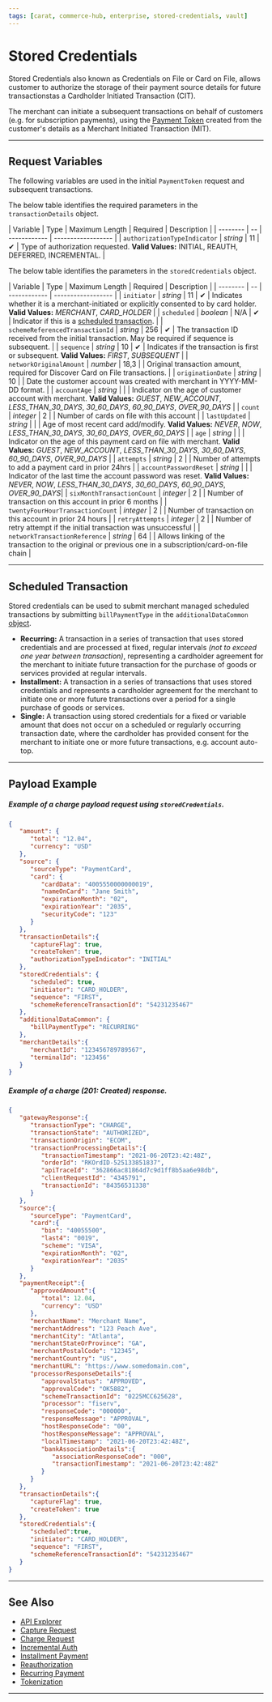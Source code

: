 ```yaml
---
tags: [carat, commerce-hub, enterprise, stored-credentials, vault]
---
```


# Stored Credentials

Stored Credentials also known as Credentials on File or Card on File, allows customer to authorize the storage of their payment source details for future transactionstas a Cardholder Initiated Transaction (CIT).

The merchant can initiate a subsequent transactions on behalf of customers (e.g. for subscription payments), using the [Payment Token](?path=docs/Resources/API-Documents/Payments_VAS/Payment-Token.md) created from the customer's details as a Merchant Initiated Transaction (MIT).

---

## Request Variables

The following variables are used in the initial `PaymentToken` request and subsequent transactions.

<!--
type: tab
title: transactionDetails
-->

The below table identifies the required parameters in the `transactionDetails` object.

| Variable | Type | Maximum Length | Required | Description |
| -------- | -- | ------------ | ------------------ |
| `authorizationTypeIndicator` | *string* | 11 | &#10004; | Type of authorization requested. **Valid Values:** INITIAL, REAUTH, DEFERRED, INCREMENTAL. |

<!--
type: tab
title: storedCredentials
-->

The below table identifies the parameters in the `storedCredentials` object.

| Variable | Type | Maximum Length | Required | Description |
| -------- | -- | ------------ | ------------------ |
| `initiator` | *string* | 11 | &#10004; | Indicates whether it is a merchant-initiated or explicitly consented to by card holder. **Valid Values:** *MERCHANT*, *CARD_HOLDER* |
| `scheduled` | *boolean* | N/A | &#10004; | Indicator if this is a [scheduled transaction](#scheduled-transaction). |
| `schemeReferencedTransactionId` | *string* | 256 | &#10004;  | The transaction ID received from the initial transaction. May be required if sequence is subsequent. |
| `sequence` | *string* | 10 | &#10004; | Indicates if the transaction is first or subsequent. **Valid Values:** *FIRST*, *SUBSEQUENT* |
| `networkOriginalAmount` | *number* | 18,3 | | Original transaction amount, required for Discover Card on File transactions. |
| `originationDate` | *string* | 10 | | Date the customer account was created with merchant in YYYY-MM-DD format. |
| `accountAge` | *string* | | | Indicator on the age of customer account with merchant. **Valid Values:** *GUEST*, *NEW_ACCOUNT*, *LESS_THAN_30_DAYS*, *30_60_DAYS*, *60_90_DAYS*, *OVER_90_DAYS* |
| `count` | *integer* | 2 | | Number of cards on file with this account |
| `lastUpdated` | *string* | | | Age of most recent card add/modify. **Valid Values:**  *NEVER*, *NOW*, *LESS_THAN_30_DAYS*, *30_60_DAYS*, *OVER_60_DAYS* |
| `age`  | *string* | | | Indicator on the age of this payment card on file with merchant. **Valid Values:** *GUEST*, *NEW_ACCOUNT*, *LESS_THAN_30_DAYS*, *30_60_DAYS*, *60_90_DAYS*, *OVER_90_DAYS* |
| `attempts`  | *string* | 2 | | Number of attempts to add a payment card in prior 24hrs |
| `accountPasswordReset` | *string* | | | Indicator of the last time the account password was reset. **Valid Values:** *NEVER*, *NOW*, *LESS_THAN_30_DAYS*, *30_60_DAYS*, *60_90_DAYS*, *OVER_90_DAYS*|
| `sixMonthTransactionCount` | *integer* | 2 | | Number of transaction on this account in prior 6 months |
| `twentyFourHourTransactionCount` | *integer* | 2 | | Number of transaction on this account in prior 24 hours |
| `retryAttempts` | *integer* | 2 | | Number of retry attempt if the initial transaction was unsuccessful |
| `networkTransactionReference` | *string* | 64 |  | Allows linking of the transaction to the original or previous one in a subscription/card-on-file chain |


<!-- type: tab-end -->

---

## Scheduled Transaction

Stored credentials can be used to submit merchant managed scheduled transactions by submitting `billPaymentType` in the `additionalDataCommon` [object](?path=docs/Resources/Master-Data/Additional-Data.md).

- **Recurring:** A transaction in a series of transaction that uses stored credentials and are processed at fixed, regular intervals *(not to exceed one year between transaction)*, representing a cardholder agreement for the merchant to initiate future transaction for the purchase of goods or services provided at regular intervals.
- **Installment:** A transaction in a series of transactions that uses stored credentials and represents a cardholder agreement for the merchant to initiate one or more future transactions over a period for a single purchase of goods or services.
- **Single:** A transaction using stored credentials for a fixed or variable amount that does not occur on a scheduled or regularly occurring transaction date, where the cardholder has provided consent for the merchant to initiate one or more future transactions, e.g. account auto-top.

---

## Payload Example

<!--
type: tab
title: Request
-->

##### Example of a charge payload request using `storedCredentials`.

```json
{
   "amount": {
      "total": "12.04",
      "currency": "USD"
   },
   "source": {
      "sourceType": "PaymentCard",
      "card": {
         "cardData": "4005550000000019",
         "nameOnCard": "Jane Smith",
         "expirationMonth": "02",
         "expirationYear": "2035",
         "securityCode": "123"
      }
   },
   "transactionDetails":{
      "captureFlag": true,
      "createToken": true,
      "authorizationTypeIndicator": "INITIAL"
   },
   "storedCredentials": {
      "scheduled": true,
      "initiator": "CARD_HOLDER",
      "sequence": "FIRST",
      "schemeReferenceTransactionId": "54231235467"
   },
   "additionalDataCommon": {
      "billPaymentType": "RECURRING"
   },
   "merchantDetails":{
      "merchantId": "123456789789567",
      "terminalId": "123456"
   }
}
```

<!--
type: tab
title: Response
-->

##### Example of a charge (201: Created) response.

```json
{
   "gatewayResponse":{
      "transactionType": "CHARGE",
      "transactionState": "AUTHORIZED",
      "transactionOrigin": "ECOM",
      "transactionProcessingDetails":{
         "transactionTimestamp": "2021-06-20T23:42:48Z",
         "orderId": "RKOrdID-525133851837",
         "apiTraceId": "362866ac81864d7c9d1ff8b5aa6e98db",
         "clientRequestId": "4345791",
         "transactionId": "84356531338"
      }
   },
   "source":{
      "sourceType": "PaymentCard",
      "card":{
         "bin": "40055500",
         "last4": "0019",
         "scheme": "VISA",
         "expirationMonth": "02",
         "expirationYear": "2035"
      }
   },
   "paymentReceipt":{
      "approvedAmount":{
         "total": 12.04,
         "currency": "USD"
      },
      "merchantName": "Merchant Name",
      "merchantAddress": "123 Peach Ave",
      "merchantCity": "Atlanta",
      "merchantStateOrProvince": "GA",
      "merchantPostalCode": "12345",
      "merchantCountry": "US",
      "merchantURL": "https://www.somedomain.com",
      "processorResponseDetails":{
         "approvalStatus": "APPROVED",
         "approvalCode": "OK5882",
         "schemeTransactionId": "0225MCC625628",
         "processor": "fiserv",
         "responseCode": "000000",
         "responseMessage": "APPROVAL",
         "hostResponseCode": "00",
         "hostResponseMessage": "APPROVAL",
         "localTimestamp": "2021-06-20T23:42:48Z",
         "bankAssociationDetails":{
            "associationResponseCode": "000",
            "transactionTimestamp": "2021-06-20T23:42:48Z"
         }
      }
   },
   "transactionDetails":{
      "captureFlag": true,
      "createToken": true
   },
   "storedCredentials":{
      "scheduled":true,
      "initiator": "CARD_HOLDER",
      "sequence": "FIRST",
      "schemeReferenceTransactionId": "54231235467"
   }
}
```

<!-- type: tab-end -->

---

## See Also

- [API Explorer](./api/?type=post&path=/payments/v1/charges)
- [Capture Request](?path=docs/Resources/API-Documents/Payments/Capture.md)
- [Charge Request](?path=docs/Resources/API-Documents/Payments/Charges.md)
- [Incremental Auth](?path=docs/Resources/Guides/Authorizations/Incremental-Auth.md)
- [Installment Payment](?path=docs/Resources/Guides/Bill-Payments/Installment-Payment.md)
- [Reauthorization](?path=docs/Resources/Guides/Authorizations/Re-Auth.md)
- [Recurring Payment](?path=docs/Resources/Guides/Bill-Payments/Recurring-Payment.md)
- [Tokenization](?path=docs/Resources/API-Documents/Payments_VAS/Payment-Token.md)

---
